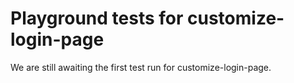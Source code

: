# Playground tests for customize-login-page
We are still awaiting the first test run for customize-login-page.
